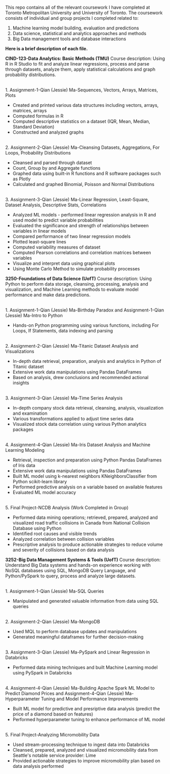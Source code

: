 This repo contains all of the relevant coursework I have completed at Toronto Metropolitan University and University of Toronto. The coursework consists of individual and group projects I completed related to:
1. Machine learning model building, evaluation and predictions
1. Data science, statistical and analytics approaches and methods
1. Big Data management tools and database interactions
   
**Here is a brief description of each file.**

**CIND-123-Data Analytics: Basic Methods (TMU)**
Course description: Using R in R Studio to fit and analyze linear regressions, process and parse through datasets, analyze them, apply statistical calculations and graph probability distributions. 

</br>1. Assignment-1-Qian (Jessie) Ma-Sequences, Vectors, Arrays, Matrices, Plots
   - Created and printed various data structures including vectors, arrays, matrices, arrays
   - Computed formulas in R
   - Computed descriptive statistics on a dataset (IQR, Mean, Median, Standard Deviation)
   - Constructed and analyzed graphs

</br>2. Assignment-2-Qian (Jessie) Ma-Cleansing Datasets, Aggregations, For Loops, Probability Distributions
   - Cleansed and parsed through dataset
   - Count, Group by and Aggregate functions
   - Graphed data using built-in R functions and R software packages such as Plotly
   - Calculated and graphed Binomial, Poisson and Normal Distributions

</br>3. Assignment-3-Qian (Jessie) Ma-Linear Regression, Least-Square, Dataset Analysis, Descriptive Stats, Correlations
   - Analyzed ML models - performed linear regression analysis in R and used model to predict variable probabilities
   - Evaluated the significance and strength of relationships between variables in linear models
   - Compared performance of two linear regression models
   - Plotted least-square lines
   - Computed variability measures of dataset
   - Computed Pearson correlations and correlation matrices between variables
   - Visualize and interpret data using graphical plots
   - Using Monte Carlo Method to simulate probability processes

**3250-Foundations of Data Science (UofT)**
Course description: Using Python to perform data storage, cleansing, processing, analysis and visualization, and Machine Learning methods to evaluate model performance and make data predictions.

</br>1. Assignment-1-Qian (Jessie) Ma-Birthday Paradox and Assignment-1-Qian (Jessie) Ma-Intro to Python
   - Hands-on Python programming using various functions, including For Loops, If Statements, data indexing and parsing

</br>2. Assignment-2-Qian (Jessie) Ma-Titanic Dataset Analysis and Visualizations
   - In-depth data retrieval, preparation, analysis and analytics in Python of Titanic dataset
   - Extensive work data manipulations using Pandas DataFrames
   - Based on analysis, drew conclusions and recommended actional insights

</br>3. Assignment-3-Qian (Jessie) Ma-Time Series Analysis
   - In-depth company stock data retrieval, cleansing, analysis, visualization and examination
   - Various transformations applied to adjust time series data
   - Visualized stock data correlation using various Python analytics packages

</br>4. Assignment-4-Qian (Jessie) Ma-Iris Dataset Analysis and Machine Learning Modeling
   - Retrieval, inspection and preparation using Python Pandas DataFrames of Iris data
   - Extensive work data manipulations using Pandas DataFrames
   - Built ML model using k-nearest neighbors KNeighborsClassifier from Python scikit-learn library
   - Performed predictive analysis on a variable based on available features
   - Evaluated ML model accuracy

</br>5. Final Project-NCDB Analysis (Work Completed in Group)
   - Performed data mining operations; retrieved, prepared, analyzed and visualized road traffic collisions in Canada from National Collision Database using Python
   - Identified root causes and visible trends
   - Analyzed correlation between collision variables
   - Prescriptive analysis to produce actionable strategies to reduce volume and severity of collisions based on data analysis

**3252-Big Data Management Systems & Tools (UofT)**
Course description: Understand Big Data systems and hands-on experience working with NoSQL databases using SQL, MongoDB Query Language, and Python/PySpark to query, process and analyze large datasets.

</br>1. Assignment-1-Qian (Jessie) Ma-SQL Queries
   - Manipulated and generated valuable information from data using SQL queries

</br>2. Assignment-2-Qian (Jessie) Ma-MongoDB
   - Used MQL to perform database updates and manipulations
   - Generated meaningful dataframes for further decision-making

</br>3. Assignment-3-Qian (Jessie) Ma-PySpark and Linear Regression in Databricks
   - Performed data mining techniques and built Machine Learning model using PySpark in Databricks

</br>4. Assignment-4-Qian (Jessie) Ma-Building Apache Spark ML Model to Predict Diamond Prices and Assignment-4-Qian (Jessie) Ma-Hyperparameter Tuning and Model Performance Improvements
   - Built ML model for predictive and presriptive data analysis (predict the price of a diamond based on features)
   - Performed hyperparameter tuning to enhance performance of ML model

</br>5. Final Project-Analyzing Micromobility Data
   - Used stream-processing technique to ingest data into Databricks
   - Cleansed, prepared, analyzed and visualized micromobility data from Seattle's notable service provider: Lime
   - Provided actionable strategies to improve micromobility plan based on data analysis performed
